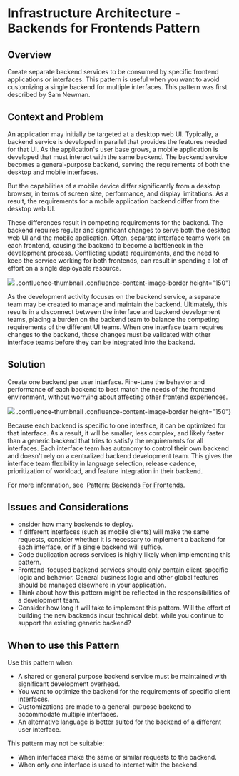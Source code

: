 








Infrastructure Architecture - Backends for Frontends Pattern
==========================================================


 
Overview
--------

Create separate backend services to be consumed by specific frontend
applications or interfaces. This pattern is useful when you want to
avoid customizing a single backend for multiple interfaces. This pattern
was first described by Sam Newman.

Context and Problem
-------------------

An application may initially be targeted at a desktop web UI. Typically,
a backend service is developed in parallel that provides the features
needed for that UI. As the application\'s user base grows, a mobile
application is developed that must interact with the same backend. The
backend service becomes a general-purpose backend, serving the
requirements of both the desktop and mobile interfaces.

But the capabilities of a mobile device differ significantly from a
desktop browser, in terms of screen size, performance, and display
limitations. As a result, the requirements for a mobile application
backend differ from the desktop web UI.

These differences result in competing requirements for the backend. The
backend requires regular and significant changes to serve both the
desktop web UI and the mobile application. Often, separate interface
teams work on each frontend, causing the backend to become a bottleneck
in the development process. Conflicting update requirements, and the
need to keep the service working for both frontends, can result in
spending a lot of effort on a single deployable resource.

![](attachments/463533297/463533295.png)
.confluence-thumbnail .confluence-content-image-border height="150"}

As the development activity focuses on the backend service, a separate
team may be created to manage and maintain the backend. Ultimately, this
results in a disconnect between the interface and backend development
teams, placing a burden on the backend team to balance the competing
requirements of the different UI teams. When one interface team requires
changes to the backend, those changes must be validated with other
interface teams before they can be integrated into the backend.

Solution
--------

Create one backend per user interface. Fine-tune the behavior and
performance of each backend to best match the needs of the frontend
environment, without worrying about affecting other frontend
experiences.

![](attachments/463533297/463533296.png)
.confluence-thumbnail .confluence-content-image-border height="150"}

Because each backend is specific to one interface, it can be optimized
for that interface. As a result, it will be smaller, less complex, and
likely faster than a generic backend that tries to satisfy the
requirements for all interfaces. Each interface team has autonomy to
control their own backend and doesn\'t rely on a centralized backend
development team. This gives the interface team flexibility in language
selection, release cadence, prioritization of workload, and feature
integration in their backend.

For more information, see  [Pattern: Backends For
Frontends](https://samnewman.io/patterns/architectural/bff/).

Issues and Considerations
-------------------------

-   onsider how many backends to deploy.
-   If different interfaces (such as mobile clients) will make the same
    requests, consider whether it is necessary to implement a backend
    for each interface, or if a single backend will suffice.
-   Code duplication across services is highly likely when implementing
    this pattern.
-   Frontend-focused backend services should only contain
    client-specific logic and behavior. General business logic and other
    global features should be managed elsewhere in your application.
-   Think about how this pattern might be reflected in the
    responsibilities of a development team.
-   Consider how long it will take to implement this pattern. Will the
    effort of building the new backends incur technical debt, while you
    continue to support the existing generic backend?

When to use this Pattern
------------------------

Use this pattern when:

-   A shared or general purpose backend service must be maintained with
    significant development overhead.
-   You want to optimize the backend for the requirements of specific
    client interfaces.
-   Customizations are made to a general-purpose backend to accommodate
    multiple interfaces.
-   An alternative language is better suited for the backend of a
    different user interface.

This pattern may not be suitable:

-   When interfaces make the same or similar requests to the backend.
-   When only one interface is used to interact with the backend.



 




